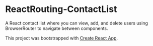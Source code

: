 # ReactRouting-ContactList
A React contact list where you can view, add, and delete users using BrowserRouter to navigate between components.

This project was bootstrapped with [Create React App](https://github.com/facebook/create-react-app).
